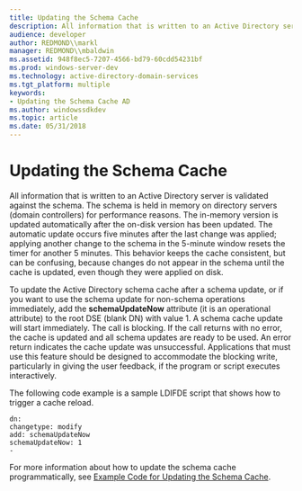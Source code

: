 ```yaml
---
title: Updating the Schema Cache
description: All information that is written to an Active Directory server is validated against the schema.
audience: developer
author: REDMOND\\markl
manager: REDMOND\\mbaldwin
ms.assetid: 948f8ec5-7207-4566-bd79-60cdd54231bf
ms.prod: windows-server-dev
ms.technology: active-directory-domain-services
ms.tgt_platform: multiple
keywords:
- Updating the Schema Cache AD
ms.author: windowssdkdev
ms.topic: article
ms.date: 05/31/2018
---
```


# Updating the Schema Cache

All information that is written to an Active Directory server is validated against the schema. The schema is held in memory on directory servers (domain controllers) for performance reasons. The in-memory version is updated automatically after the on-disk version has been updated. The automatic update occurs five minutes after the last change was applied; applying another change to the schema in the 5-minute window resets the timer for another 5 minutes. This behavior keeps the cache consistent, but can be confusing, because changes do not appear in the schema until the cache is updated, even though they were applied on disk.

To update the Active Directory schema cache after a schema update, or if you want to use the schema update for non-schema operations immediately, add the **schemaUpdateNow** attribute (it is an operational attribute) to the root DSE (blank DN) with value 1. A schema cache update will start immediately. The call is blocking. If the call returns with no error, the cache is updated and all schema updates are ready to be used. An error return indicates the cache update was unsuccessful. Applications that must use this feature should be designed to accommodate the blocking write, particularly in giving the user feedback, if the program or script executes interactively.

The following code example is a sample LDIFDE script that shows how to trigger a cache reload.

``` syntax
dn:
changetype: modify
add: schemaUpdateNow
schemaUpdateNow: 1
-
```

For more information about how to update the schema cache programmatically, see [Example Code for Updating the Schema Cache](example-code-for-updating-the-schema-cache.md).

 

 




